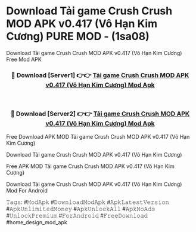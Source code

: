 # Download Tải game Crush Crush MOD APK v0.417 (Vô Hạn Kim Cương) PURE MOD - (1sa08)
Download Tải game Crush Crush MOD APK v0.417 (Vô Hạn Kim Cương) Free Mod APK

<div align="center">
<h3>🔴 Download [Server1] 👉👉 <a href="https://apk-comot.site?title=Tải_game_Crush_Crush_MOD_APK_v0.417_(Vô_Hạn_Kim_Cương)">Tải game Crush Crush MOD APK v0.417 (Vô Hạn Kim Cương) Mod Apk</a></h3><br>

<h3>🔴 Download [Server2] 👉👉 <a href="https://apk-comot.site?title=Tải_game_Crush_Crush_MOD_APK_v0.417_(Vô_Hạn_Kim_Cương)">Tải game Crush Crush MOD APK v0.417 (Vô Hạn Kim Cương) Mod Apk</a></h3>
</div>


Free Download APK MOD Tải game Crush Crush MOD APK v0.417 (Vô Hạn Kim Cương)

Download Tải game Crush Crush MOD APK v0.417 (Vô Hạn Kim Cương) 

Free APK MOD Tải game Crush Crush MOD APK v0.417 (Vô Hạn Kim Cương) 

Download Tải game Crush Crush MOD APK v0.417 (Vô Hạn Kim Cương) Mod For Android

𝚃𝚊𝚐𝚜: #𝙼𝚘𝚍𝙰𝚙𝚔 #𝙳𝚘𝚠𝚗𝚕𝚘𝚊𝚍𝙼𝚘𝚍𝙰𝚙𝚔 #𝙰𝚙𝚔𝙻𝚊𝚝𝚎𝚜𝚝𝚅𝚎𝚛𝚜𝚒𝚘𝚗 #𝙰𝚙𝚔𝚄𝚗𝚕𝚒𝚖𝚒𝚝𝚎𝚍𝙼𝚘𝚗𝚎𝚢 #𝙰𝚙𝚔𝚄𝚗𝚕𝚘𝚌𝚔𝙰𝚕𝚕 #𝙰𝚙𝚔𝙽𝚘𝙰𝚍𝚜 #𝚄𝚗𝚕𝚘𝚌𝚔𝙿𝚛𝚎𝚖𝚒𝚞𝚖 #𝙵𝚘𝚛𝙰𝚗𝚍𝚛𝚘𝚒𝚍 #𝙵𝚛𝚎𝚎𝙳𝚘𝚠𝚗𝚕𝚘𝚊𝚍 #home_design_mod_apk